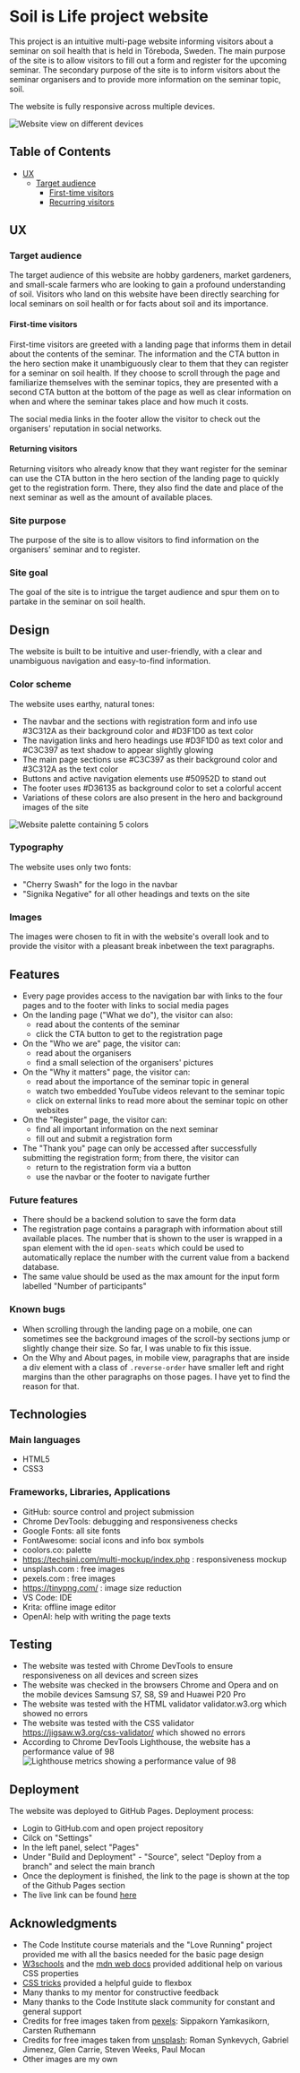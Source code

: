 # Soil is Life project website

This project is an intuitive multi-page website informing visitors about a seminar on soil health that is held in Töreboda, Sweden. The main purpose of the site is to allow visitors to fill out a form and register for the upcoming seminar. The secondary purpose of the site is to inform visitors about the seminar organisers and to provide more information on the seminar topic, soil.

The website is fully responsive across multiple devices.

![Website view on different devices](assets/readme-files/mockup-responsive.png)

## Table of Contents
- [UX](#ux "UX")
    - [Target audience](#target-audience "Target audience")
        - [First-time visitors](#first-time-visitors "First-time visitors")
        - [Recurring visitors](#recurring-visitors "Recurring visitors")

## UX

### Target audience

The target audience of this website are hobby gardeners, market gardeners, and small-scale farmers who are looking to gain a profound understanding of soil. Visitors who land on this website have been directly searching for local seminars on soil health or for facts about soil and its importance.

#### First-time visitors

First-time visitors are greeted with a landing page that informs them in detail about the contents of the seminar. The information and the CTA button in the hero section make it unambiguously clear to them that they can register for a seminar on soil health. If they choose to scroll through the page and familiarize themselves with the seminar topics, they are presented with a second CTA button at the bottom of the page as well as clear information on when and where the seminar takes place and how much it costs.

The social media links in the footer allow the visitor to check out the organisers' reputation in social networks. 

#### Returning visitors

Returning visitors who already know that they want register for the seminar can use the CTA button in the hero section of the landing page to quickly get to the registration form. There, they also find the date and place of the next seminar as well as the amount of available places.

### Site purpose

The purpose of the site is to allow visitors to find information on the organisers' seminar and to register.

### Site goal

The goal of the site is to intrigue the target audience and spur them on to partake in the seminar on soil health. 

## Design

The website is built to be intuitive and user-friendly, with a clear and unambiguous navigation and easy-to-find information.

### Color scheme

The website uses earthy, natural tones:
- The navbar and the sections with registration form and info use #3C312A as their background color and #D3F1D0 as text color
- The navigation links and hero headings use #D3F1D0 as text color and #C3C397 as text shadow to appear slightly glowing
- The main page sections use #C3C397 as their background color and #3C312A as the text color
- Buttons and active navigation elements use #50952D to stand out
- The footer uses #D36135 as background color to set a colorful accent
- Variations of these colors are also present in the hero and background images of the site

![Website palette containing 5 colors](assets/readme-files/palette.png)


### Typography

The website uses only two fonts:
- "Cherry Swash" for the logo in the  navbar
- "Signika Negative" for all other headings and texts on the site

### Images

The images were chosen to fit in with the website's overall look and to provide the visitor with a pleasant break inbetween the text paragraphs.

## Features

- Every page provides access to the navigation bar with links to the four pages and to the footer with links to social media pages
- On the landing page ("What we do"), the visitor can also:
    - read about the contents of the seminar
    - click the CTA button to get to the registration page
- On the "Who we are" page, the visitor can:
    - read about the organisers
    - find a small selection of the organisers' pictures
- On the "Why it matters" page, the visitor can:
    - read about the importance of the seminar topic in general
    - watch two embedded YouTube videos relevant to the seminar topic
    - click on external links to read more about the seminar topic on other websites 
- On the "Register" page, the visitor can:
    - find all important information on the next seminar
    - fill out and submit a registration form
- The "Thank you" page can only be accessed after successfully submitting the registration form; from there, the visitor can
    - return to the registration form via a button
    - use the navbar or the footer to navigate further

### Future features

- There should be a backend solution to save the form data
- The registration page contains a paragraph with information about still available places. The number that is shown to the user is wrapped in a span element with the id `open-seats` which could be used to automatically replace the number with the current value from a backend database.
- The same value should be used as the max amount for the input form labelled "Number of participants"

### Known bugs

- When scrolling through the landing page on a mobile, one can sometimes see the background images of the scroll-by sections jump or slightly change their size. So far, I was unable to fix this issue. 
- On the Why and About pages, in mobile view, paragraphs that are inside a div element with a class of `.reverse-order` have smaller left and right margins than the other paragraphs on those pages. I have yet to find the reason for that.

## Technologies

### Main languages

- HTML5
- CSS3

### Frameworks, Libraries, Applications

- GitHub: source control and project submission
- Chrome DevTools: debugging and responsiveness checks
- Google Fonts: all site fonts
- FontAwesome: social icons and info box symbols
- coolors.co: palette
- https://techsini.com/multi-mockup/index.php : responsiveness mockup
- unsplash.com : free images
- pexels.com : free images
- https://tinypng.com/ : image size reduction
- VS Code: IDE
- Krita: offline image editor
- OpenAI: help with writing the page texts

## Testing

- The website was tested with Chrome DevTools to ensure responsiveness on all devices and screen sizes
- The website was checked in the browsers Chrome and Opera and on the mobile devices Samsung S7, S8, S9 and Huawei P20 Pro
- The website was tested with the HTML validator validator.w3.org which showed no errors
- The website was tested with the CSS validator https://jigsaw.w3.org/css-validator/ which showed no errors
- According to Chrome DevTools Lighthouse, the website has a performance value of 98
![Lighthouse metrics showing a performance value of 98](assets/readme-files/Lighthouse-metrics.png)

## Deployment 

The website was deployed to GitHub Pages. Deployment process:

- Login to GitHub.com and open project repository
- Cilck on "Settings"
- In the left panel, select "Pages"
- Under "Build and Deployment" - "Source", select "Deploy from a branch" and select the main branch
- Once the deployment is finished, the link to the page is shown at the top of the Github Pages section
- The live link can be found [here](https://rikailjina.github.io/PortfolioProject1/)


## Acknowledgments

- The Code Institute course materials and the "Love Running" project provided me with all the basics needed for the basic page design
- [W3schools](https://www.w3schools.com/) and the [mdn web docs](developer.mozilla.org/) provided additional help on various CSS properties
- [CSS tricks](https://css-tricks.com/snippets/css/a-guide-to-flexbox/) provided a helpful guide to flexbox
- Many thanks to my mentor for constructive feedback
- Many thanks to the Code Institute slack community for constant and general support
- Credits for free images taken from [pexels](https://www.pexels.com/): Sippakorn Yamkasikorn, Carsten Ruthemann
- Credits for free images taken from [unsplash](https://unsplash.com/): Roman Synkevych, Gabriel Jimenez, Glen Carrie, Steven Weeks, Paul Mocan
- Other images are my own